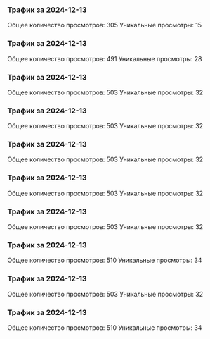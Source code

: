 ### Трафик за 2024-12-13
Общее количество просмотров: 305
Уникальные просмотры: 15

### Трафик за 2024-12-13
Общее количество просмотров: 491
Уникальные просмотры: 28

### Трафик за 2024-12-13
Общее количество просмотров: 503
Уникальные просмотры: 32

### Трафик за 2024-12-13
Общее количество просмотров: 503
Уникальные просмотры: 32

### Трафик за 2024-12-13
Общее количество просмотров: 503
Уникальные просмотры: 32

### Трафик за 2024-12-13
Общее количество просмотров: 503
Уникальные просмотры: 32

### Трафик за 2024-12-13
Общее количество просмотров: 503
Уникальные просмотры: 32

### Трафик за 2024-12-13
Общее количество просмотров: 510
Уникальные просмотры: 34

### Трафик за 2024-12-13
Общее количество просмотров: 503
Уникальные просмотры: 32

### Трафик за 2024-12-13
Общее количество просмотров: 510
Уникальные просмотры: 34

